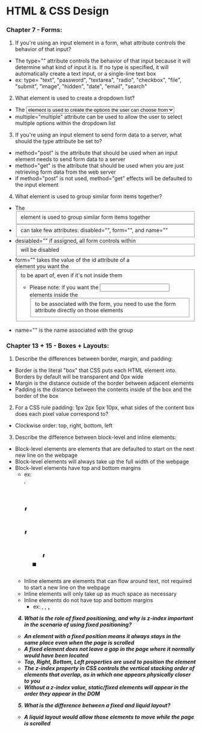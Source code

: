 # HTML & CSS Design

### Chapter 7 - Forms:

1. If you're using an input element in a form, what attribute controls the behavior of that input?
  - The type="" attribute controls the behavior of that input because it will determine what kind of input it is. If no type is specified, it will automatically create a text input, or a single-line text box
  - ex: type= "text", "password", "textarea", "radio", "checkbox", "file", "submit", "image", "hidden", "date", "email", "search"

2. What element is used to create a dropdown list?
  - The <select> element is used to create a dropdown list, meanwhile the <option> element is used to create the options the user can choose from
  - multiple="multiple" attribute can be used to allow the user to select multiple options within the dropdown list

3. If you're using an input element to send form data to a server, what should the type attribute be set to?
  - method="post" is the attribute that should be used when an input element needs to send form data to a server
  - method="get" is the attribute that should be used when you are just retrieving form data from the web server
  - if method="post" is not used, method="get" effects will be defaulted to the input element

4. What element is used to group similar form items together?
  - The <fieldset> element is used to group similar form items together
  - <fieldset> can take few attributes: disabled="", form="", and name=""
  - desiabled="" if assigned, all form controls within <fieldset> will be disabled
  - form="" takes the value of the id attribute of a <form> element you want the <fieldset> to be apart of, even if it's not inside them
    * Please note: if you want the <input> elements inside the <fieldset> to be associated with the form, you need to use the form attribute directly on those elements
  - name="" is the name associated with the group


### Chapter 13 + 15 - Boxes + Layouts:

1. Describe the differences between border, margin, and padding:
  - Border is the literal "box" that CSS puts each HTML element into. Borders by default will be transparent and 0px wide
  - Margin is the distance outside of the border between adjacent elements
  - Padding is the distance between the contents inside of the box and the border of the box

2. For a CSS rule padding: 1px 2px 5px 10px, what sides of the content box does each pixel value correspond to?
  - Clockwise order: top, right, bottom, left

3. Describe the difference between block-level and inline elements:
  - Block-level elements are elements that are defaulted to start on the next new line on the webpage
  - Block-level elements will always take up the full width of the webpage
  - Block-level elements have top and bottom margins
    * ex: <div>, <h1>, <p>, <ul>, <li>
  - Inline elements are elements that can flow around text, not required to start a new line on the webpage
  - Inline elements will only take up as much space as necessary
  - Inline elements do not have top and bottom margins
    * ex: <span>, <img>, <b>, <i>

4. What is the role of fixed positioning, and why is z-index important in the scenario of using fixed positioning?
  - An element with a fixed position means it always stays in the same place even when the page is scrolled
  - A fixed element does not leave a gap in the page where it normally would have been located
  - Top, Right, Bottom, Left properties are used to position the element
  - The z-index property in CSS controls the vertical stacking order of elements that overlap, as in which one appears physically closer to you
  - Without a z-index value, static/fixed elements will appear in the order they appear in the DOM

5. What is the difference between a fixed and liquid layout?
  - A liquid layout would allow those elements to move while the page is scrolled
